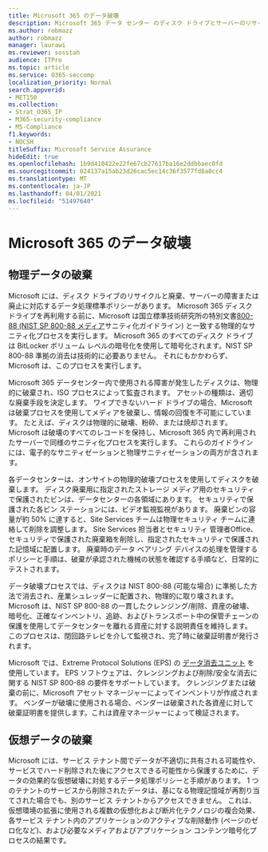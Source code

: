 ```yaml
---
title: Microsoft 365 のデータ破壊
description: Microsoft 365 データ センター のディスク ドライブとサーバーのリサイクル、廃棄、または破壊に関する Microsoft ポリシーの概要。
ms.author: robmazz
author: robmazz
manager: laurawi
ms.reviewer: sosstah
audience: ITPro
ms.topic: article
ms.service: O365-seccomp
localization_priority: Normal
search.appverid:
- MET150
ms.collection:
- Strat_O365_IP
- M365-security-compliance
- MS-Compliance
f1.keywords:
- NOCSH
titleSuffix: Microsoft Service Assurance
hideEdit: true
ms.openlocfilehash: 1b9d410422e22fe67cb27617ba16e2ddbbaec0fd
ms.sourcegitcommit: 024137a15ab23d26cac5ec14c36f3577fd8a0cc4
ms.translationtype: MT
ms.contentlocale: ja-JP
ms.lasthandoff: 04/01/2021
ms.locfileid: "51497640"
---
```

# <a name="data-destruction-in-microsoft-365"></a>Microsoft 365 のデータ破壊

## <a name="physical-data-destruction"></a>物理データの破棄

Microsoft には、ディスク ドライブのリサイクルと廃棄、サーバーの障害または廃止に対応するデータ処理標準ポリシーがあります。 Microsoft 365 ディスク ドライブを再利用する前に、Microsoft は国立標準技術研究所の特別文書[800-88 (NIST SP 800-88 メディア](https://nvlpubs.nist.gov/nistpubs/SpecialPublications/NIST.SP.800-88r1.pdf)サニティ化ガイドライン) と一致する物理的なサニティ化プロセスを実行します。 Microsoft 365 のすべてのディスク ドライブは BitLocker ボリューム レベルの暗号化を使用して暗号化されます。NIST SP 800-88 準拠の消去は技術的に必要ありません。 それにもかかわらず、Microsoft は、このプロセスを実行します。

Microsoft 365 データセンター内で使用される障害が発生したディスクは、物理的に破棄され、ISO プロセスによって監査されます。 アセットの種類は、適切な廃棄手段を決定します。 ワイプできないハード ドライブの場合、Microsoft は破棄プロセスを使用してメディアを破棄し、情報の回復を不可能にしています。 たとえば、ディスクは物理的に破壊、粉砕、または焼却されます。 Microsoft は破壊のすべてのレコードを保持し、Microsoft 365 内で再利用されたサーバーで同様のサニティ化プロセスを実行します。 これらのガイドラインには、電子的なサニティゼーションと物理サニティゼーションの両方が含されます。

各データセンターは、オンサイトの物理的破壊プロセスを使用してディスクを破棄します。 ディスク廃棄用に指定されたストレージ メディア用のセキュリティで保護されたビンは、データセンターの各領域にあります。 セキュリティで保護された各ビン ステーションには、ビデオ監視監視があります。 廃棄ビンの容量が約 50% に達すると、Site Services チームは物理セキュリティ チームに連絡して削除を調整します。 Site Services 担当者とセキュリティ 管理者Office、セキュリティで保護された廃棄箱を削除し、指定されたセキュリティで保護された記憶域に配置します。 廃棄時のデータ ベアリング デバイスの処理を管理するポリシーと手順は、破棄が承認された機械の状態を確認する手順など、日常的にテストされます。

データ破壊プロセスでは、ディスクは NIST 800-88 (可能な場合) に準拠した方法で消去され、産業シュレッダーに配置され、物理的に取り壊されます。 Microsoft は、NIST SP 800-88 の一貫したクレンジング/削除、資産の破壊、暗号化、正確なインベントリ、追跡、およびトランスポート中の保管チェーンの保護を使用してデータセンターを離れる資産に対する説明責任を維持します。 このプロセスは、閉回路テレビを介して監視され、完了時に破棄証明書が発行されます。

Microsoft では、Extreme Protocol Solutions (EPS) の [データ消去ユニット](https://www.enterprisedataerasure.com/) を使用しています。 EPS ソフトウェアは、クレンジングおよび削除/安全な消去に関する NIST SP 800-88 の要件をサポートしています。 クレンジングまたは破棄の前に、Microsoft アセット マネージャーによってインベントリが作成されます。 ベンダーが破壊に使用される場合、ベンダーは破棄された各資産に対して破棄証明書を提供します。これは資産マネージャーによって検証されます。

## <a name="virtual-data-destruction"></a>仮想データの破棄

Microsoft には、サービス テナント間でデータが不適切に共有される可能性や、サービスでハード削除された後にアクセスできる可能性から保護するために、データの効果的な仮想破壊に対処するデータ処理ポリシーと手順があります。 1 つのテナントのサービスから削除されたデータは、基になる物理記憶域が再割り当てされた場合でも、別のサービス テナントからアクセスできません。 これは、仮想環境の拡張に使用される複数の仮想化および断片化テクノロジの複合効果、各サービス テナント内のアプリケーションのアクティブな削除動作 (ページのゼロ化[](/office365/securitycompliance/office-365-exchange-online-data-deletion#page-zeroing)など)、および必要なメディアおよびアプリケーション コンテンツ暗号化プロセスの結果です。